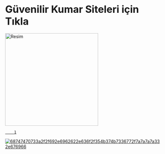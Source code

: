 # <font size="6">Güvenilir Kumar Siteleri için Tıkla</font>

<a href="https://www.google.com" target="_blank">
        <img src="[![68747470733a2f2f692e6962622e636f2f354b374b7336772f7a7a7a7a332e676966](https://github.com/user-attachments/assets/2328754d-7e07-43de-99f4-f5082d086582)" alt="Resim" style="width: 300px; height: auto;">



        1
        
![68747470733a2f2f692e6962622e636f2f354b374b7336772f7a7a7a7a332e676966](https://github.com/user-attachments/assets/2328754d-7e07-43de-99f4-f5082d086582)

